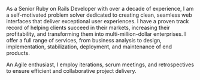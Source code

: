 As a Senior Ruby on Rails Developer with over a decade of experience, I am a self-motivated problem solver dedicated to creating clean, seamless web interfaces that deliver exceptional user experiences. I have a proven track record of helping clients succeed in their markets, increasing their profitability, and transforming them into multi-million-dollar enterprises. I offer a full range of services, from business analysis to design, implementation, stabilization, deployment, and maintenance of end products. 

An Agile enthusiast, I employ iterations, scrum meetings, and retrospectives to ensure efficient and collaborative project delivery.
